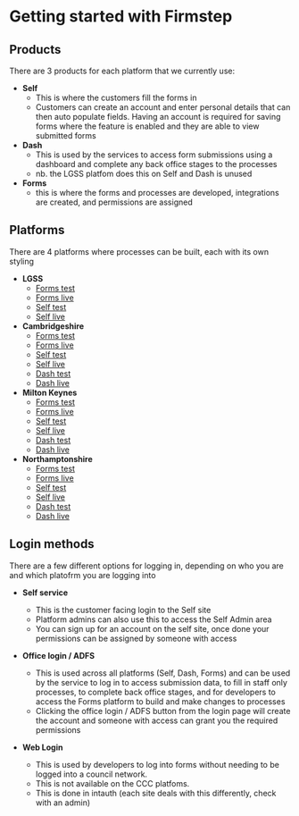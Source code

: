 # Getting started with Firmstep

## Products
There are 3 products for each platform that we currently use:
* **Self**
    * This is where the customers fill the forms in
    * Customers can create an account and enter personal details that can then auto populate fields. Having an account is required for saving forms where the feature is enabled and they are able to view submitted forms
* **Dash**
    * This is used by the services to access form submissions using a dashboard and complete any back office stages to the processes
    * nb. the LGSS platfom does this on Self and Dash is unused
* **Forms**
    * this is where the forms and processes are developed, integrations are created, and permissions are assigned

## Platforms
There are 4 platforms where processes can be built, each with its own styling
* **LGSS**
    * [Forms test](https://lgssportal-forms.test.achieveservice.com)
    * [Forms live](https://lgssportal-forms.achieveservice.com)
    * [Self test](https://lgssportal-self.test.achieveservice.com)
    * [Self live](https://lgssportal-self.achieveservice.com)
* **Cambridgeshire**
    * [Forms test](https://cambridgeshire-forms.test.achieveservice.com)
    * [Forms live](https://cambridgeshire-forms.achieveservice.com)
    * [Self test](https://cambridgeshire-self.test.achieveservice.com)
    * [Self live](https://cambridgeshire-self.achieveservice.com)
    * [Dash test](https://cambridgeshire-dash.test.achieveservice.com)
    * [Dash live](https://cambridgeshire-dash.achieveservice.com)
* **Milton Keynes**
    * [Forms test](https://miltonkeynes-forms.sandbox.achieveservice.com)
    * [Forms live](https://miltonkeynes-forms.achieveservice.com)
    * [Self test](https://miltonkeynes-self.sandbox.achieveservice.com)
    * [Self live](https://miltonkeynes-self.achieveservice.com)
    * [Dash test](https://miltonkeynes-dash.sandbox.achieveservice.com)
    * [Dash live](https://miltonkeynes-dash.achieveservice.com)
* **Northamptonshire**
    * [Forms test](https://northamptonshire-forms.test.achieveservice.com)
    * [Forms live](https://northamptonshire-forms.achieveservice.com)
    * [Self test](https://northamptonshire-self.test.achieveservice.com)
    * [Self live](https://northamptonshire-self.achieveservice.com)
    * [Dash test](https://northamptonshire-dash.test.achieveservice.com)
    * [Dash live](https://northamptonshire-dash.achieveservice.com)



## Login methods

There are a few different options for logging in, depending on who you are and which platofrm you are logging into

* **Self service**
    * This is the customer facing login to the Self site
    * Platform admins can also use this to access the Self Admin area
    * You can sign up for an account on the self site, once done your permissions can be assigned by someone with access

* **Office login / ADFS**
    * This is used across all platforms (Self, Dash, Forms) and can be used by the service to log in to access submission data, to fill in staff only processes, to complete back office stages, and for developers to access the Forms platform to build and make changes to processes
    * Clicking the office login / ADFS button from the login page will create the account and someone with access can grant you the required permissions

* **Web Login**
    * This is used by developers to log into forms without needing to be logged into a council network.
    * This is not available on the CCC platfoms.
    * This is done in intauth (each site deals with this differently, check with an admin)
    
